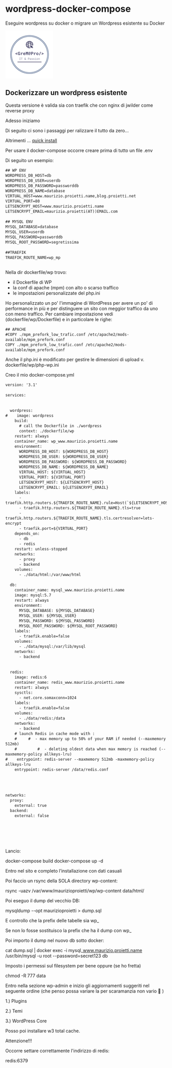 # wordpress-docker-compose
Eseguire wordpress su docker o migrare un Wordpress esistente su Docker


![GreMaPro](logo_150.png)

## Dockerizzare un wordpress esistente

Questa versione è valida sia con traefik che con nginx di jwilder come reverse proxy

Adesso iniziamo

Di seguito ci sono i passaggi per ralizzare il tutto da zero...

Altrimenti ... [quick install](quick-install.md)

Per usare il docker-compose occorre creare prima di tutto un file .env

Di seguito un esempio:

```
## WP ENV
WORDPRESS_DB_HOST=db
WORDPRESS_DB_USER=userdb
WORDPRESS_DB_PASSWORD=passworddb
WORDPRESS_DB_NAME=database
VIRTUAL_HOST=www.maurizio.proietti.name,blog.proietti.net
VIRTUAL_PORT=80
LETSENCRYPT_HOST=www.maurizio.proietti.name
LETSENCRYPT_EMAIL=maurizio.proietti(AT))EMAIL.com

## MYSQL ENV
MYSQL_DATABASE=database
MYSQL_USER=userdb
MYSQL_PASSWORD=passworddb
MYSQL_ROOT_PASSWORD=segretissima

##TRAEFIK
TRAEFIK_ROUTE_NAME=wp_mp


```

Nella dir dockerfile/wp trovo:

* il Dockerfile di WP
* la conf di apache (mpm) con alto o scarso traffico
* le impostazioni personalizzate del php.ini


Ho personalizzato un po' l'immagine di WordPress per avere un po' di performance in più e per distinguere un sito con meggior traffico da uno con meno traffico.
Per cambiare impostazione vedi (dockerfile/wp/Dockerfile) e in particolare le righe:

```
## APACHE
#COPY ./mpm_prefork_low_trafic.conf /etc/apache2/mods-available/mpm_prefork.conf
COPY ./mpm_prefork_low_trafic.conf /etc/apache2/mods-available/mpm_prefork.conf
```

Anche il php.ini è modificato per gestire le dimensioni di upload
v. dockerfile/wp/php-wp.ini



Creo il mio docker-compose.yml

```
version: '3.1'

services:


  wordpress:
#    image: wordpress
    build:
      # call the Dockerfile in ./wordpress
      context: ./dockerfile/wp
    restart: always
    container_name: wp_www.maurizio.proietti.name
    environment:
      WORDPRESS_DB_HOST: ${WORDPRESS_DB_HOST}
      WORDPRESS_DB_USER: ${WORDPRESS_DB_USER}
      WORDPRESS_DB_PASSWORD: ${WORDPRESS_DB_PASSWORD}
      WORDPRESS_DB_NAME: ${WORDPRESS_DB_NAME}
      VIRTUAL_HOST: ${VIRTUAL_HOST}
      VIRTUAL_PORT: ${VIRTUAL_PORT}
      LETSENCRYPT_HOST: ${LETSENCRYPT_HOST}
      LETSENCRYPT_EMAIL: ${LETSENCRYPT_EMAIL}
    labels:
      - traefik.http.routers.${TRAEFIK_ROUTE_NAME}.rule=Host(`${LETSENCRYPT_HOST}`)
      - traefik.http.routers.${TRAEFIK_ROUTE_NAME}.tls=true
      - traefik.http.routers.${TRAEFIK_ROUTE_NAME}.tls.certresolver=lets-encrypt
      - traefik.port=${VIRTUAL_PORT}
    depends_on:
      - db
      - redis
    restart: unless-stopped
    networks:
      - proxy
      - backend
    volumes:
      - ./data/html:/var/www/html

  db:
    container_name: mysql_www.maurizio.proietti.name
    image: mysql:5.7
    restart: always
    environment:
      MYSQL_DATABASE: ${MYSQL_DATABASE}
      MYSQL_USER: ${MYSQL_USER}
      MYSQL_PASSWORD: ${MYSQL_PASSWORD}
      MYSQL_ROOT_PASSWORD: ${MYSQL_ROOT_PASSWORD}
    labels:
      - traefik.enable=false
    volumes:
      - ./data/mysql:/var/lib/mysql
    networks:
      - backend


  redis:
    image: redis:6
    container_name: redis_www.maurizio.proietti.name
    restart: always
    sysctls:
      - net.core.somaxconn=1024
    labels:
      - traefik.enable=false
    volumes:
      - ./data/redis:/data
    networks:
      - backend
    # launch Redis in cache mode with :
    #     #  - max memory up to 50% of your RAM if needed (--maxmemory 512mb)
    #         #  - deleting oldest data when max memory is reached (--maxmemory-policy allkeys-lru)
#    entrypoint: redis-server --maxmemory 512mb -maxmemory-policy allkeys-lru
    entrypoint: redis-server /data/redis.conf




networks:
  proxy:
    external: true
  backend:
    external: false






```

Lancio:

  docker-compose build
  docker-compose up -d



Entro nel sito e completo l’installazione con dati casuali

Poi faccio un rsync della SOLA directory wp-content:

  rsync -uazv /var/www/maurizioproietti/wp/wp-content data/html/
 

Poi eseguo il dump del vecchio DB:

  mysqldump --opt maurizioproietti > dump.sql


E controllo che la prefix delle tabelle sia wp_

Se non lo fosse sostituisco la prefix che ha il dump con wp_

Poi importo il dump nel nuovo db sotto docker:

  cat dump.sql | docker exec -i mysql_www.maurizio.proietti.name /usr/bin/mysql -u root --password=secret123 db

Imposto i permessi sul filesystem per bene oppure (se ho fretta)

  chmod -R 777 data

Entro nella sezione wp-admin e inizio gli aggiornamenti suggeriti nel seguente ordine (che penso possa variare la per scaramanzia non vario 🙂 )

1.) Plugins

2.) Temi

3.) WordPress Core


Posso poi installare w3 total cache.

Attenzione!!!

Occorre settare correttamente l'indirizzo di redis: 

  redis:6379


